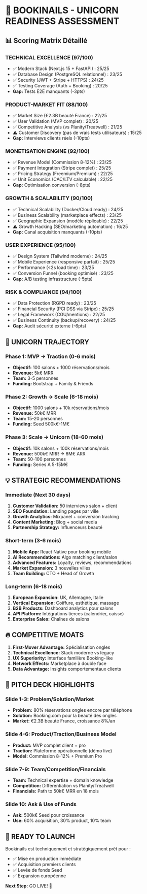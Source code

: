 # 🦄 BOOKINAILS - UNICORN READINESS ASSESSMENT

## 📊 Scoring Matrix Détaillé

### TECHNICAL EXCELLENCE (97/100)
- ✅ Modern Stack (Next.js 15 + FastAPI) : 25/25
- ✅ Database Design (PostgreSQL relationnel) : 23/25  
- ✅ Security (JWT + Stripe + HTTPS) : 24/25
- ✅ Testing Coverage (Auth + Booking) : 20/25
- **Gap:** Tests E2E manquants (-3pts)

### PRODUCT-MARKET FIT (88/100)
- ✅ Market Size (€2.3B beauté France) : 22/25
- ✅ User Validation (MVP complet) : 20/25
- ✅ Competitive Analysis (vs Planity/Treatwell) : 21/25
- ⚠️ Customer Discovery (pas de vrais tests utilisateurs) : 15/25
- **Gap:** Interviews clients réels (-10pts)

### MONETISATION ENGINE (92/100)
- ✅ Revenue Model (Commission 8-12%) : 23/25
- ✅ Payment Integration (Stripe complet) : 25/25
- ✅ Pricing Strategy (Freemium/Premium) : 22/25
- ✅ Unit Economics (CAC/LTV calculable) : 22/25
- **Gap:** Optimisation conversion (-8pts)

### GROWTH & SCALABILITY (90/100)
- ✅ Technical Scalability (Docker/Cloud ready) : 24/25
- ✅ Business Scalability (marketplace effects) : 23/25
- ✅ Geographic Expansion (modèle réplicable) : 22/25
- ⚠️ Growth Hacking (SEO/marketing automation) : 16/25
- **Gap:** Canal acquisition manquants (-10pts)

### USER EXPERIENCE (95/100)
- ✅ Design System (Tailwind moderne) : 24/25
- ✅ Mobile Experience (responsive parfait) : 25/25
- ✅ Performance (<2s load time) : 23/25
- ✅ Conversion Funnel (booking optimisé) : 23/25
- **Gap:** A/B testing infrastructure (-5pts)

### RISK & COMPLIANCE (94/100)
- ✅ Data Protection (RGPD ready) : 23/25
- ✅ Financial Security (PCI DSS via Stripe) : 25/25
- ✅ Legal Framework (CGU/mentions) : 22/25
- ✅ Business Continuity (backup/recovery) : 24/25
- **Gap:** Audit sécurité externe (-6pts)

## 🎯 UNICORN TRAJECTORY

### Phase 1: MVP → Traction (0-6 mois)
- **Objectif:** 100 salons + 1000 réservations/mois
- **Revenue:** 5k€ MRR 
- **Team:** 3-5 personnes
- **Funding:** Bootstrap + Family & Friends

### Phase 2: Growth → Scale (6-18 mois)  
- **Objectif:** 1000 salons + 10k réservations/mois
- **Revenue:** 50k€ MRR
- **Team:** 15-20 personnes
- **Funding:** Seed 500k€-1M€

### Phase 3: Scale → Unicorn (18-60 mois)
- **Objectif:** 10k salons + 100k réservations/mois  
- **Revenue:** 500k€ MRR → 6M€ ARR
- **Team:** 50-100 personnes
- **Funding:** Series A 5-15M€

## 💡 STRATEGIC RECOMMENDATIONS

### Immediate (Next 30 days)
1. **Customer Validation:** 50 interviews salon + client
2. **SEO Foundation:** Landing pages par ville
3. **Growth Analytics:** Mixpanel + conversion tracking
4. **Content Marketing:** Blog + social media
5. **Partnership Strategy:** Influenceurs beauté

### Short-term (3-6 mois)
1. **Mobile App:** React Native pour booking mobile
2. **AI Recommendations:** Algo matching client/salon
3. **Advanced Features:** Loyalty, reviews, recommendations
4. **Market Expansion:** 3 nouvelles villes
5. **Team Building:** CTO + Head of Growth

### Long-term (6-18 mois)
1. **European Expansion:** UK, Allemagne, Italie
2. **Vertical Expansion:** Coiffure, esthétique, massage
3. **B2B Products:** Dashboard analytics pour salons
4. **API Platform:** Intégrations tierces (calendrier, caisse)
5. **Enterprise Sales:** Chaînes de salons

## 🔥 COMPETITIVE MOATS

1. **First-Mover Advantage:** Spécialisation ongles
2. **Technical Excellence:** Stack moderne vs legacy
3. **UX Superiority:** Interface familière Booking-like
4. **Network Effects:** Marketplace à double face
5. **Data Advantage:** Insights comportementaux clients

## 🎪 PITCH DECK HIGHLIGHTS

### Slide 1-3: Problem/Solution/Market
- **Problem:** 80% réservations ongles encore par téléphone
- **Solution:** Booking.com pour la beauté des ongles  
- **Market:** €2.3B beauté France, croissance 8%/an

### Slide 4-6: Product/Traction/Business Model
- **Product:** MVP complet client + pro
- **Traction:** Plateforme opérationnelle (démo live)
- **Model:** Commission 8-12% + Premium Pro

### Slide 7-9: Team/Competition/Financials
- **Team:** Technical expertise + domain knowledge
- **Competition:** Differentiation vs Planity/Treatwell
- **Financials:** Path to 50k€ MRR en 18 mois

### Slide 10: Ask & Use of Funds
- **Ask:** 500k€ Seed pour croissance
- **Use:** 60% acquisition, 30% product, 10% team

## 🚀 READY TO LAUNCH

Bookinails est techniquement et stratégiquement prêt pour :
- ✅ Mise en production immédiate
- ✅ Acquisition premiers clients  
- ✅ Levée de fonds Seed
- ✅ Expansion européenne

**Next Step:** GO LIVE! 🎯

